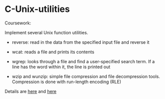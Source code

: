 # C-Unix-utilities

Coursework:

Implement several Unix function utilities. 

- reverse: read in the data from the specified input file and reverse it

- wcat: reads a file and prints its contents

- wgrep: looks through a file and find a user-specified search term. If a line has the word within it, the line is printed out

- wzip and wunzip: simple file compression and file decompression tools. Compression is done with run-length encoding (RLE)

Details are [here](https://github.com/remzi-arpacidusseau/ostep-projects/tree/master/initial-reverse) and [here](https://github.com/remzi-arpacidusseau/ostep-projects/tree/master/initial-utilities)
